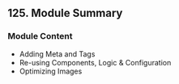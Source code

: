 ## 125. Module Summary

### Module Content

- Adding Meta and <head> Tags
- Re-using Components, Logic & Configuration
- Optimizing Images
